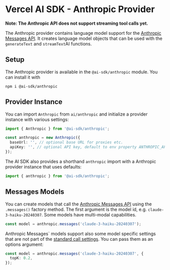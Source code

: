 # Vercel AI SDK - Anthropic Provider

**Note: The Anthropic API does not support streaming tool calls yet.**

The Anthropic provider contains language model support for the [Anthropic Messages API](https://docs.anthropic.com/claude/reference/messages_post).
It creates language model objects that can be used with the `generateText` and `streamText`AI functions.

## Setup

The Anthropic provider is available in the `@ai-sdk/anthropic` module. You can install it with

```
npm i @ai-sdk/anthropic
```

## Provider Instance

You can import `Anthropic` from `ai/anthropic` and initialize a provider instance with various settings:

```ts
import { Anthropic } from '@ai-sdk/anthropic';

const anthropic = new Anthropic({
  baseUrl: '', // optional base URL for proxies etc.
  apiKey: '', // optional API key, default to env property ANTHROPIC_API_KEY
});
```

The AI SDK also provides a shorthand `anthropic` import with a Anthropic provider instance that uses defaults:

```ts
import { anthropic } from '@ai-sdk/anthropic';
```

## Messages Models

You can create models that call the [Anthropic Messages API](https://docs.anthropic.com/claude/reference/messages_post) using the `.messages()` factory method.
The first argument is the model id, e.g. `claude-3-haiku-20240307`.
Some models have multi-modal capabilities.

```ts
const model = anthropic.messages('claude-3-haiku-20240307');
```

Anthropic Messages` models support also some model specific settings that are not part of the [standard call settings](/docs/ai-core/settings).
You can pass them as an options argument:

```ts
const model = anthropic.messages('claude-3-haiku-20240307', {
  topK: 0.2,
});
```
